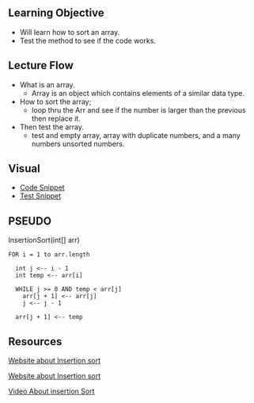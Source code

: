 ## Learning Objective

- Will learn how to sort an array.
- Test the method to see if the code works.

## Lecture Flow

- What is an array.
    - Array is an object which contains elements of a similar data type.
- How to sort the array;
    - loop thru the Arr and see if the number is larger than the previous then replace it.
- Then test the array.
    - test and empty array, array with duplicate numbers, and a many numbers unsorted numbers.

## Visual
- [Code Snippet](https://github.com/Antberry/data-structures-and-algorithms/blob/master/401codechallenges/src/main/java/Insertsort/images/insertsortsnippet.png)
- [Test Snippet](https://github.com/Antberry/data-structures-and-algorithms/blob/master/assets/TestSnippet.png)

## PSEUDO
  InsertionSort(int[] arr)
  
    FOR i = 1 to arr.length
    
      int j <-- i - 1
      int temp <-- arr[i]
      
      WHILE j >= 0 AND temp < arr[j]
        arr[j + 1] <-- arr[j]
        j <-- j - 1
        
      arr[j + 1] <-- temp
      
 ## Resources
 [Website about Insertion sort](https://www.geeksforgeeks.org/insertion-sort/)
 
 [Website about Insertion sort](https://www.javatpoint.com/insertion-sort-in-java)
 
 [Video About insertion Sort](https://www.youtube.com/watch?v=lCDZ0IprFw4)
 



